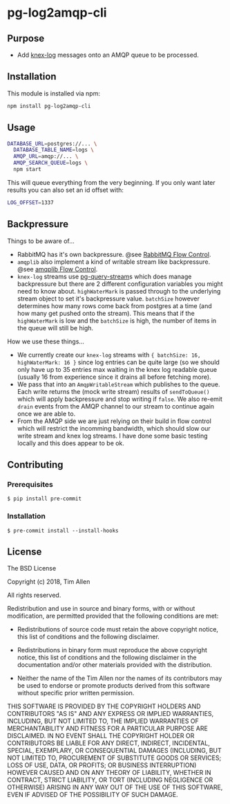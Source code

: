 # pg-log2amqp-cli

## Purpose
- Add [knex-log](https://github.com/noblesamurai/knex-log/) messages onto an AMQP queue to be processed.

## Installation

This module is installed via npm:

``` bash
npm install pg-log2amqp-cli
```

## Usage

```sh
DATABASE_URL=postgres://... \
  DATABASE_TABLE_NAME=logs \
  AMQP_URL=amqp://... \
  AMQP_SEARCH_QUEUE=logs \
  npm start
```

This will queue everything from the very beginning. If you only want later results you can also
set an id offset with:

```sh
LOG_OFFSET=1337
```

## Backpressure

Things to be aware of...
- RabbitMQ has it's own backpressure. @see [RabbitMQ Flow Control](https://www.rabbitmq.com/flow-control.html).
- `amqplib` also implement a kind of writable stream like backpressure. @see [amqplib Flow Control](http://www.squaremobius.net/amqp.node/channel_api.html#flowcontrol).
- `knex-log` streams use [pg-query-stream](https://github.com/brianc/node-pg-query-stream)s which does manage backpressure but there are 2 different
  configuration variables you might need to know about. `highWaterMark` is passed through to the underlying stream object to set it's backpressure
  value. `batchSize` however determines how many rows come back from postgres at a time (and how many get pushed onto the stream). This means that
  if the `highWaterMark` is low and the `batchSize` is high, the number of items in the queue will still be high.

How we use these things...
- We currently create our `knex-log` streams with `{ batchSize: 16, highWaterMark: 16 }` since log entries can be quite large (so we should only
  have up to 35 entries max waiting in the knex log readable queue (usually 16 from experience since it drains all before fetching more).
- We pass that into an `AmqpWritableStream` which publishes to the queue. Each write returns the (mock write stream) results of `sendToQueue()`
  which will apply backpressure and stop writing if `false`. We also re-emit `drain` events from the AMQP channel to our stream to continue again
  once we are able to.
- From the AMQP side we are just relying on their build in flow control which will restrict the incomming bandwidth, which should slow our write
  stream and knex log streams. I have done some basic testing locally and this does appear to be ok.

## Contributing

### Prerequisites

```
$ pip install pre-commit
```

### Installation

```
$ pre-commit install --install-hooks
```

## License

The BSD License

Copyright (c) 2018, Tim Allen

All rights reserved.

Redistribution and use in source and binary forms, with or without modification,
are permitted provided that the following conditions are met:

* Redistributions of source code must retain the above copyright notice, this
  list of conditions and the following disclaimer.

* Redistributions in binary form must reproduce the above copyright notice, this
  list of conditions and the following disclaimer in the documentation and/or
  other materials provided with the distribution.

* Neither the name of the Tim Allen nor the names of its
  contributors may be used to endorse or promote products derived from
  this software without specific prior written permission.

THIS SOFTWARE IS PROVIDED BY THE COPYRIGHT HOLDERS AND CONTRIBUTORS "AS IS" AND
ANY EXPRESS OR IMPLIED WARRANTIES, INCLUDING, BUT NOT LIMITED TO, THE IMPLIED
WARRANTIES OF MERCHANTABILITY AND FITNESS FOR A PARTICULAR PURPOSE ARE
DISCLAIMED. IN NO EVENT SHALL THE COPYRIGHT HOLDER OR CONTRIBUTORS BE LIABLE FOR
ANY DIRECT, INDIRECT, INCIDENTAL, SPECIAL, EXEMPLARY, OR CONSEQUENTIAL DAMAGES
(INCLUDING, BUT NOT LIMITED TO, PROCUREMENT OF SUBSTITUTE GOODS OR SERVICES;
LOSS OF USE, DATA, OR PROFITS; OR BUSINESS INTERRUPTION) HOWEVER CAUSED AND ON
ANY THEORY OF LIABILITY, WHETHER IN CONTRACT, STRICT LIABILITY, OR TORT
(INCLUDING NEGLIGENCE OR OTHERWISE) ARISING IN ANY WAY OUT OF THE USE OF THIS
SOFTWARE, EVEN IF ADVISED OF THE POSSIBILITY OF SUCH DAMAGE.

